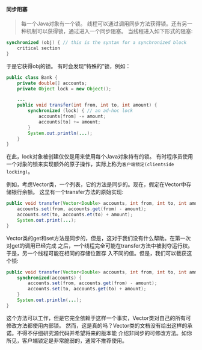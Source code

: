 #### 同步阻塞
> 每一个Java对象有一个锁。
线程可以通过调用同步方法获得锁。还有另一种机制可以获得锁，通过进入一个同步阻塞。
当线程进入如下形式的阻塞:
```java
synchronized (obj) { // this is the syntax for a synchronized block
	critical section
}
```
于是它获得obj的锁。
有时会发现“特殊的”锁，例如：
```java
public class Bank {
	private double[] accounts;
	private Object lock = new Object();

	...
	public void transfer(int from, int to, int amount) {
		synchronized (lock) { // an ad-hoc lock
			accounts[from] -= amount;
			accounts[to] += amount;
		}
		System.out.println(...);
	}
}
```
在此，lock对象被创建仅仅是用来使用每个Java对象持有的锁。
有时程序员使用一个对象的锁来实现额外的原子操作，实际上称为`客户端锁定(clientside locking)`。

例如，考虑Vector类，一个列表，它的方法是同步的。现在，假定在Vector<Double>中存储银行余额。
这圼有一个transfer方法的原始实现:
```java
public void transfer(Vector<Double> accounts, int from, int to, int amount) { // Error
	accounts.set(from, accounts.get(from) - amount);
	accounts.set(to, accounts.et(to) + amount);
	System.out.print(...);
}
```
Vector类的get和set方法是同步的，但是，这对于我们没有什么帮助。在第一次对get的调用已经完成
之后，一个线程完全可能在transfer方法中被剥夺运行权。于是，另一个线程可能在相同的存储位置存
入不同的值。但是，我们可以截获这个锁:
```java
public void transfer(Vector<Double> accounts, int from, int to, int ammount) {
	synchronized(accounts) {
		accounts.set(from, accounts.get(from) - amount);
		accounts.set(to, accounts.get(to) + amount);
	}
	System.out.println(...);
}
```
这个方法可以工作，但是它完全依赖于这样一个事实，Vector类对自己的所有可修改方法都使用内部锁。
然而，这是真的吗？Vector类的文档没有给出这样的承诺。不得不仔细研究源代码并希望将来的版本能
介绍非同步的可修改方法。如你所见，客户端锁定是非常脆弱的，通常不推荐使用。


